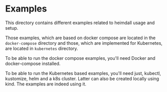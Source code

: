 # Examples

This directory contains different examples related to heimdall usage and setup.

Those examples, which are based on docker compose are located in the `docker-compose` directory and those, which are implemented for Kubernetes, are located in `kubernetes` directory.

To be able to run the docker compose examples, you'll need Docker and docker-compose installed.

To be able to run the Kubernetes based examples, you'll need just, kubectl, kustomize, helm and a k8s cluster. Latter can also be created locally using kind. The examples are indeed using it.
